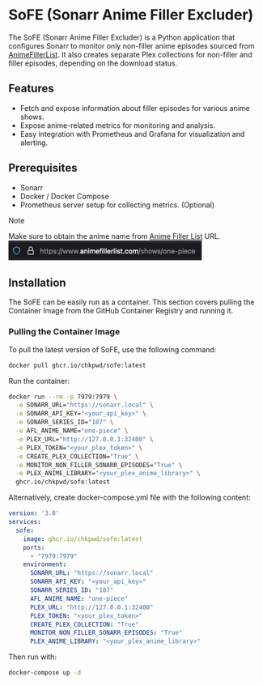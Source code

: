 # SoFE (Sonarr Anime Filler Excluder)

The SoFE (Sonarr Anime Filler Excluder) is a Python application that configures Sonarr to monitor only non-filler anime episodes sourced from [AnimeFillerList](https://www.animefillerlist.com/). It also creates separate Plex collections for non-filler and filler episodes, depending on the download status.

## Features

- Fetch and expose information about filler episodes for various anime shows.
- Expose anime-related metrics for monitoring and analysis.
- Easy integration with Prometheus and Grafana for visualization and alerting.

## Prerequisites

- Sonarr
- Docker / Docker Compose
- Prometheus server setup for collecting metrics. (Optional)

> [!Note]
> Make sure to obtain the anime name from [Anime Filler List](https://www.animefillerlist.com/) URL.
> ![alt text](image.png)

## Installation

The SoFE can be easily run as a container. This section covers pulling the Container Image from the GitHub Container Registry and running it.

### Pulling the Container Image

To pull the latest version of SoFE, use the following command:
```sh
docker pull ghcr.io/chkpwd/sofe:latest
```
Run the container:
```sh
docker run --rm -p 7979:7979 \
  -e SONARR_URL="https://sonarr.local" \
  -e SONARR_API_KEY="<your_api_key>" \
  -e SONARR_SERIES_ID="187" \
  -e AFL_ANIME_NAME="one-piece" \
  -e PLEX_URL="http://127.0.0.1:32400" \
  -e PLEX_TOKEN="<your_plex_token>" \
  -e CREATE_PLEX_COLLECTION="True" \
  -e MONITOR_NON_FILLER_SONARR_EPISODES="True" \
  -e PLEX_ANIME_LIBRARY="<your_plex_anime_library>" \
  ghcr.io/chkpwd/sofe:latest
```
Alternatively, create docker-compose.yml file with the following content:
```yaml
version: '3.8'
services:
  sofe:
    image: ghcr.io/chkpwd/sofe:latest
    ports:
      - "7979:7979"
    environment:
      SONARR_URL: "https://sonarr.local"
      SONARR_API_KEY: "<your_api_key>"
      SONARR_SERIES_ID: "187"
      AFL_ANIME_NAME: "one-piece"
      PLEX_URL: "http://127.0.0.1:32400"
      PLEX_TOKEN: "<your_plex_token>"
      CREATE_PLEX_COLLECTION: "True"
      MONITOR_NON_FILLER_SONARR_EPISODES: "True"
      PLEX_ANIME_LIBRARY: "<your_plex_anime_library>"

```
Then run with:
```sh
docker-compose up -d
```
